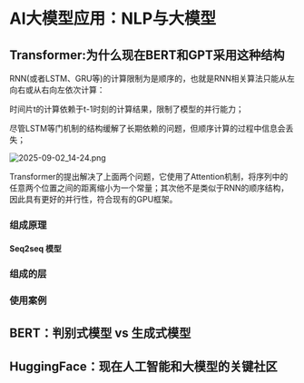 # AI大模型应用：NLP与大模型

## Transformer:为什么现在BERT和GPT采用这种结构

RNN(或者LSTM、GRU等)的计算限制为是顺序的，也就是RNN相关算法只能从左向右或从右向左依次计算：

时间片t的计算依赖于t-1时刻的计算结果，限制了模型的并行能力；

尽管LSTM等门机制的结构缓解了长期依赖的问题，但顺序计算的过程中信息会丢失；

![2025-09-02_14-24.png](https://cdn.jsdelivr.net/gh/zilong-ding/note-gen-image-sync@main/906e11f5-ee9d-40aa-aa92-862cca75c2f1.png)

Transformer的提出解决了上面两个问题，它使用了Attention机制，将序列中的任意两个位置之间的距离缩小为一个常量；其次他不是类似于RNN的顺序结构，因此具有更好的并行性，符合现有的GPU框架。

### 组成原理

#### Seq2seq 模型


### 组成的层

### 使用案例


## BERT：判别式模型 vs 生成式模型

## HuggingFace：现在人工智能和大模型的关键社区
